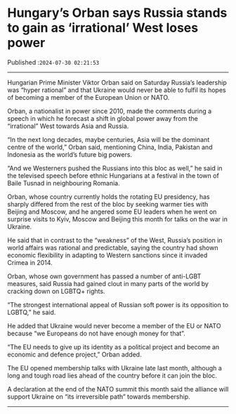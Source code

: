 # Hungary’s Orban says Russia stands to gain as ‘irrational’ West loses power

Published :`2024-07-30 02:21:53`

---

Hungarian Prime Minister Viktor Orban said on Saturday Russia’s leadership was “hyper rational” and that Ukraine would never be able to fulfil its hopes of becoming a member of the European Union or NATO.

Orban, a nationalist in power since 2010, made the comments during a speech in which he forecast a shift in global power away from the “irrational” West towards Asia and Russia.

“In the next long decades, maybe centuries, Asia will be the dominant centre of the world,” Orban said, mentioning China, India, Pakistan and Indonesia as the world’s future big powers.

“And we Westerners pushed the Russians into this bloc as well,” he said in the televised speech before ethnic Hungarians at a festival in the town of Baile Tusnad in neighbouring Romania.

Orban, whose country currently holds the rotating EU presidency, has sharply differed from the rest of the bloc by seeking warmer ties with Beijing and Moscow, and he angered some EU leaders when he went on surprise visits to Kyiv, Moscow and Beijing this month for talks on the war in Ukraine.

He said that in contrast to the “weakness” of the West, Russia’s position in world affairs was rational and predictable, saying the country had shown economic flexibility in adapting to Western sanctions since it invaded Crimea in 2014.

Orban, whose own government has passed a number of anti-LGBT measures, said Russia had gained clout in many parts of the world by cracking down on LGBTQ+ rights.

“The strongest international appeal of Russian soft power is its opposition to LGBTQ,” he said.

He added that Ukraine would never become a member of the EU or NATO because “we Europeans do not have enough money for that”.

“The EU needs to give up its identity as a political project and become an economic and defence project,” Orban added.

The EU opened membership talks with Ukraine late last month, although a long and tough road lies ahead of the country before it can join the bloc.

A declaration at the end of the NATO summit this month said the alliance will support Ukraine on “its irreversible path” towards membership.

---

